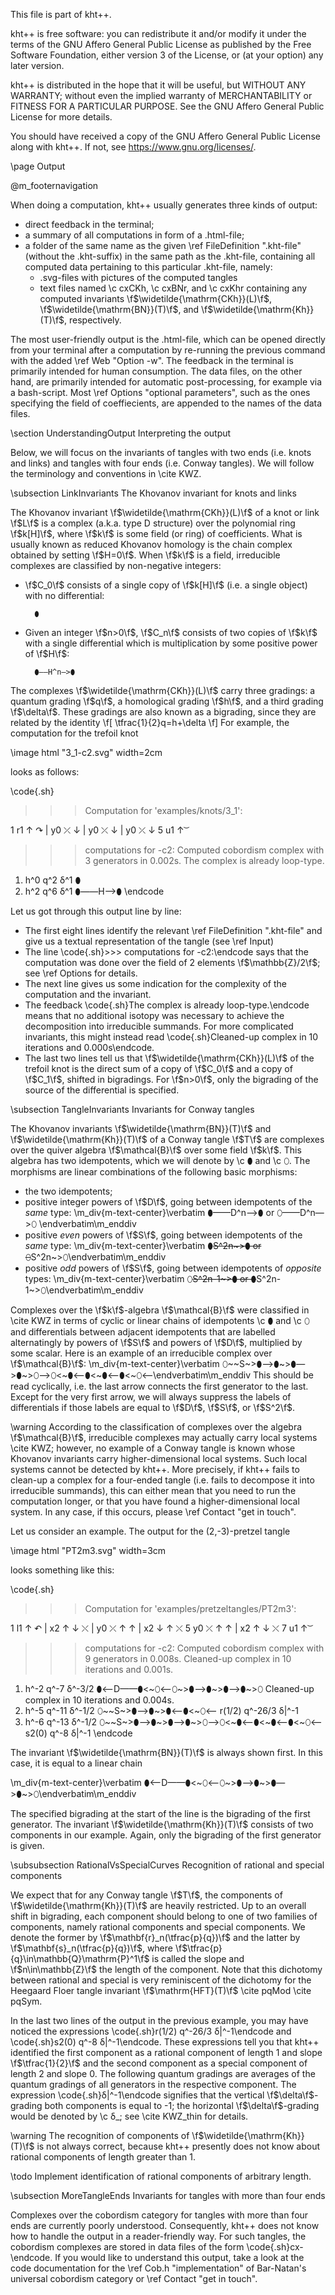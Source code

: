 
This file is part of kht++.

kht++ is free software: you can redistribute it and/or modify
it under the terms of the GNU Affero General Public License as 
published by the Free Software Foundation, either version 3 of 
the License, or (at your option) any later version.

kht++ is distributed in the hope that it will be useful,
but WITHOUT ANY WARRANTY; without even the implied warranty of
MERCHANTABILITY or FITNESS FOR A PARTICULAR PURPOSE.  See the
GNU Affero General Public License for more details.

You should have received a copy of the GNU Affero General 
Public License along with kht++.  If not, see 
<https://www.gnu.org/licenses/>.



\page Output

@m_footernavigation

When doing a computation, kht++ usually generates three kinds of output: 

- direct feedback in the terminal;
- a summary of all computations in form of a .html-file;
- a folder of the same name as the given \ref FileDefinition ".kht-file" (without the .kht-suffix) in the same path as the .kht-file, containing all computed data pertaining to this particular .kht-file, namely:
    - .svg-files with pictures of the computed tangles
    - text files named \c cxCKh, \c cxBNr, and \c cxKhr containing any computed invariants \f$\widetilde{\mathrm{CKh}}(L)\f$, \f$\widetilde{\mathrm{BN}}(T)\f$, and \f$\widetilde{\mathrm{Kh}}(T)\f$, respectively. 

The most user-friendly output is the .html-file, which can be opened directly from your terminal after a computation by re-running the previous command with the added \ref Web "Option -w". The feedback in the terminal is primarily intended for human consumption. The data files, on the other hand, are primarily intended for automatic post-processing, for example via a bash-script. Most \ref Options "optional parameters", such as the ones specifying the field of coeffiecients, are appended to the names of the data files. 
    
    
\section UnderstandingOutput Interpreting the output

Below, we will focus on the invariants of tangles with two ends (i.e. knots and links) and tangles with four ends (i.e. Conway tangles). 
We will follow the terminology and conventions in \cite KWZ.

\subsection LinkInvariants The Khovanov invariant for knots and links

The Khovanov invariant \f$\widetilde{\mathrm{CKh}}(L)\f$ of a knot or link \f$L\f$ is a complex (a.k.a. type D structure) over the polynomial ring \f$k[H]\f$, where \f$k\f$ is some field (or ring) of coefficients. What is usually known as reduced Khovanov homology is the chain complex obtained by setting \f$H=0\f$. When \f$k\f$ is a field, irreducible complexes are classified by non-negative integers:

- \f$C_0\f$ consists of a single copy of \f$k[H]\f$ (i.e. a single object) with no differential: 

        ⬮

- Given an integer \f$n>0\f$, \f$C_n\f$ consists of two copies of \f$k\f$ with a single differential which is multiplication by some positive power of \f$H\f$:

        ⬮——H^n—>⬮


The complexes \f$\widetilde{\mathrm{CKh}}(L)\f$ carry three gradings: a quantum grading \f$q\f$, a homological grading \f$h\f$, and a third grading \f$\delta\f$. These gradings are also known as a bigrading, since they are related by the identity
\f[
\tfrac{1}{2}q=h+\delta
\f]
For example, the computation for the trefoil knot

\image html "3_1-c2.svg" width=2cm

looks as follows:

\code{.sh}
>>>
>>> Computation for 'examples/knots/3_1':
>>>
1 r1	↑  ↷ 
| y0	 ⤫  ↓ 
| y0	 ⤫  ↓ 
| y0	 ⤫  ↓ 
5 u1	↑   ͝
>>> computations for -c2:
Computed cobordism complex with 3 generators in 0.002s.
The complex is already loop-type.
1) h^0 q^2 δ^1 ⬮
2) h^2 q^6 δ^1 ⬮——H—>⬮
\endcode

Let us got through this output line by line:

- The first eight lines identify the relevant \ref FileDefinition ".kht-file" and give us a textual representation of the tangle (see \ref Input)
- The line \code{.sh}>>> computations for -c2:\endcode says that the computation was done over the field of 2 elements \f$\mathbb{Z}/2\f$; see \ref Options for details.
- The next line gives us some indication for the complexity of the computation and the invariant.
- The feedback \code{.sh}The complex is already loop-type.\endcode means that no additional isotopy was necessary to achieve the decomposition into irreducible summands. For more complicated invariants, this might instead read \code{.sh}Cleaned-up complex in 10 iterations and 0.000s\endcode.
- The last two lines tell us that \f$\widetilde{\mathrm{CKh}}(L)\f$ of the trefoil knot is the direct sum of a copy of \f$C_0\f$ and a copy of \f$C_1\f$, shifted in bigradings. For \f$n>0\f$, only the bigrading of the source of the differential is specified. 



\subsection TangleInvariants Invariants for Conway tangles

The Khovanov invariants \f$\widetilde{\mathrm{BN}}(T)\f$ and \f$\widetilde{\mathrm{Kh}}(T)\f$ of a Conway tangle \f$T\f$ are complexes over the quiver algebra \f$\mathcal{B}\f$ over some field \f$k\f$. This algebra has two idempotents, which we will denote by \c ⬮ and \c ⬯. The morphisms are linear combinations of the following basic morphisms:

- the two idempotents; 
- positive integer powers of \f$D\f$, going between idempotents of the _same_ type: 
\m_div{m-text-center}\verbatim ⬮——D^n—>⬮    or    ⬯——D^n—>⬯ \endverbatim\m_enddiv
- positive _even_ powers of \f$S\f$, going between idempotents of the _same_ type:
\m_div{m-text-center}\verbatim ⬮~~S^2n~>⬮    or    ⬯~~S^2n~>⬯\endverbatim\m_enddiv
- positive _odd_ powers of \f$S\f$, going between idempotents of _opposite_ types:
\m_div{m-text-center}\verbatim ⬯~~S^2n-1~>⬮    or    ⬮~~S^2n-1~>⬯\endverbatim\m_enddiv

Complexes over the \f$k\f$-algebra \f$\mathcal{B}\f$ were classified in \cite KWZ in terms of cyclic or linear chains of idempotents \c ⬮ and \c ⬯ and differentials between adjacent idempotents that are labelled alternatingly by powers of \f$S\f$ and powers of \f$D\f$, multiplied by some scalar. Here is an example of an irreducible complex over \f$\mathcal{B}\f$:
\m_div{m-text-center}\verbatim ⬯~~S~>⬮—>⬮~>⬮—>⬮~>⬯—>⬯<~⬮<—⬮<~⬮<—⬮<~⬯<—\endverbatim\m_enddiv
This should be read cyclically, i.e. the last arrow connects the first generator to the last. Except for the very first arrow, we will always suppress the labels of differentials if those labels are equal to \f$D\f$, \f$S\f$, or \f$S^2\f$. 


\warning 
According to the classification of complexes over the algebra \f$\mathcal{B}\f$, irreducible complexes may actually carry local systems \cite KWZ; however, no example of a Conway tangle is known whose Khovanov invariants carry higher-dimensional local systems. 
Such local systems cannot be detected by kht++. 
More precisely, if kht++ fails to clean-up a complex for a four-ended tangle (i.e. fails to decompose it into irreducible summands), this can either mean that you need to run the computation longer, or that you have found a higher-dimensional local system. 
In any case, if this occurs, please \ref Contact "get in touch".

Let us consider an example. The output for the (2,-3)-pretzel tangle 

\image html "PT2m3.svg" width=3cm

looks something like this:

\code{.sh}
>>>
>>> Computation for 'examples/pretzeltangles/PT2m3':
>>>
1 l1	↑  ↶ 
| x2	↑ ↓  ⤬ 
| y0	 ⤫  ↑ ↑ 
| x2	↓ ↑  ⤬ 
5 y0	 ⤫  ↑ ↑ 
| x2	↑ ↓  ⤬ 
7 u1	↑   ͝
>>> computations for -c2:
Computed cobordism complex with 9 generators in 0.008s.
Cleaned-up complex in 10 iterations and 0.001s.
1) h^-2 q^-7 δ^-3/2 ⬮<—D——⬮<~⬯<—⬯~>⬮—>⬮~>⬮—>⬮~>⬯
Cleaned-up complex in 10 iterations and 0.004s.
1) h^-5 q^-11 δ^-1/2 ⬯~~S~>⬮—>⬮~>⬮<—⬮<~⬯<—     r(1/2) q^-26/3 δ|^-1
2) h^-6 q^-13 δ^-1/2 ⬯~~S~>⬮—>⬮~>⬮—>⬮~>⬯—>⬯<~⬮<—⬮<~⬮<—⬮<~⬯<—     s2(0) q^-8 δ|^-1
\endcode

The invariant \f$\widetilde{\mathrm{BN}}(T)\f$ is always shown first. In this case, it is equal to a linear chain

\m_div{m-text-center}\verbatim ⬮<—D——⬮<~⬯<—⬯~>⬮—>⬮~>⬮—>⬮~>⬯\endverbatim\m_enddiv

The specified bigrading at the start of the line is the bigrading of the first generator. 
The invariant \f$\widetilde{\mathrm{Kh}}(T)\f$ consists of two components in our example. 
Again, only the bigrading of the first generator is given. 

\subsubsection RationalVsSpecialCurves Recognition of rational and special components

We expect that for any Conway tangle \f$T\f$, the components of \f$\widetilde{\mathrm{Kh}}(T)\f$ are heavily restricted.
Up to an overall shift in bigrading, each component should belong to one of two families of components, namely rational components and special components. 
We denote the former by \f$\mathbf{r}_n(\tfrac{p}{q})\f$ and the latter by \f$\mathbf{s}_n(\tfrac{p}{q})\f$, where \f$\tfrac{p}{q}\in\mathbb{Q}\mathrm{P}^1\f$ is called the slope and \f$n\in\mathbb{Z}\f$ the length of the component.
Note that this dichotomy between rational and special is very reminiscent of the dichotomy for the Heegaard Floer tangle invariant \f$\mathrm{HFT}(T)\f$ \cite pqMod \cite pqSym. 

In the last two lines of the output in the previous example, you may have noticed the expressions \code{.sh}r(1/2) q^-26/3 δ|^-1\endcode and \code{.sh}s2(0) q^-8 δ|^-1\endcode. These expressions tell you that kht++ identified the first component as a rational component of length 1 and slope \f$\tfrac{1}{2}\f$ and the second component as a special component of length 2 and slope 0. The following quantum gradings are averages of the quantum gradings of all generators in the respective component. The expression \code{.sh}δ|^-1\endcode signifies that the vertical \f$\delta\f$-grading both components is equal to -1; the horizontal \f$\delta\f$-grading would be denoted by \c δ_; see \cite KWZ_thin for details. 


\warning 
The recognition of components of \f$\widetilde{\mathrm{Kh}}(T)\f$ is not always correct, because kht++ presently does not know about rational components of length greater than 1. 

\todo Implement identification of rational components of arbitrary length. 



\subsection MoreTangleEnds Invariants for tangles with more than four ends

Complexes over the cobordism category for tangles with more than four ends are currently poorly understood. Consequently, kht++ does not know how to handle the output in a reader-friendly way. For such tangles, the cobordism complexes are stored in data files of the form \code{.sh}cx-<options>\endcode.  If you would like to understand this output, take a look at the code documentation for the \ref Cob.h "implementation" of Bar-Natan's universal cobordism category or \ref Contact "get in touch". 




